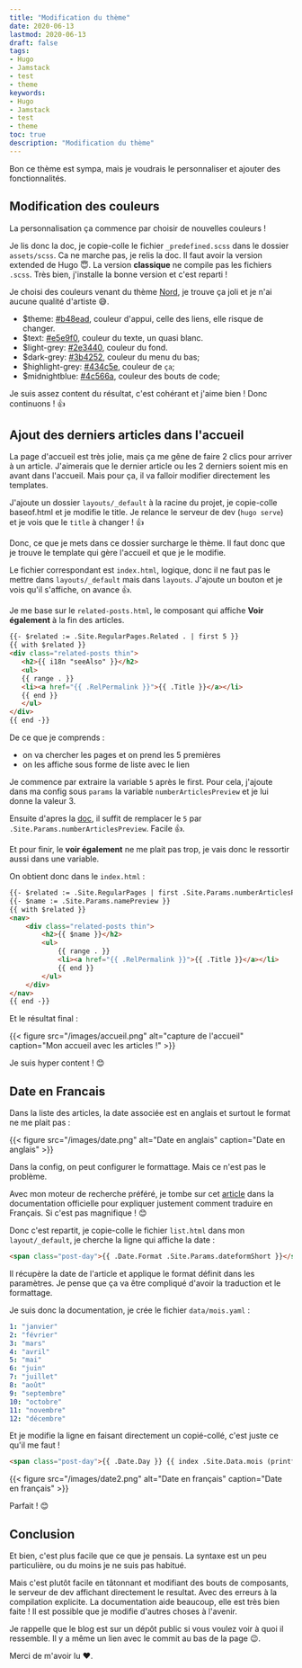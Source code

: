 ```yaml
---
title: "Modification du thème"
date: 2020-06-13
lastmod: 2020-06-13
draft: false
tags: 
- Hugo
- Jamstack
- test
- theme
keywords: 
- Hugo
- Jamstack
- test
- theme
toc: true
description: "Modification du thème"
---
```


Bon ce thème est sympa, mais je voudrais le personnaliser et ajouter des fonctionnalités.

## Modification des couleurs

La personnalisation ça commence par choisir de nouvelles couleurs !

Je lis donc la doc, je copie-colle le fichier `_predefined.scss` dans le dossier `assets/scss`.
Ca ne marche pas, je relis la doc. Il faut avoir la version extended de Hugo :innocent:.
La version **classique** ne compile pas les fichiers `.scss`. Très bien, j'installe la bonne version et c'est reparti !

Je choisi des couleurs venant du thème [Nord](https://www.nordtheme.com/), je trouve ça joli et je n'ai aucune qualité d'artiste :sweat_smile:.

- $theme: [#b48ead](https://www.color-hex.com/color/b48ead), couleur d'appui, celle des liens, elle risque de changer.
- $text: [#e5e9f0](https://www.color-hex.com/color/e5e9f0), couleur du texte, un quasi blanc.
- $light-grey: [#2e3440](https://www.color-hex.com/color/2e3440), couleur du fond.
- $dark-grey: [#3b4252](https://www.color-hex.com/color/3b4252), couleur du menu du bas;
- $highlight-grey: [#434c5e](https://www.color-hex.com/color/434c5e), couleur de `ça`;
- $midnightblue: [#4c566a](https://www.color-hex.com/color/4c566a), couleur des bouts de code;

Je suis assez content du résultat, c'est cohérant et j'aime bien ! Donc continuons ! :+1:

## Ajout des derniers articles dans l'accueil

La page d'accueil est très jolie, mais ça me gêne de faire 2 clics pour arriver à un article.
J'aimerais que le dernier article ou les 2 derniers soient mis en avant dans l'accueil.
Mais pour ça, il va falloir modifier directement les templates.

J'ajoute un dossier `layouts/_default` à la racine du projet, je copie-colle baseof.html et je modifie le title.
Je relance le serveur de dev (`hugo serve`) et je vois que le `title` à changer ! :+1:

Donc, ce que je mets dans ce dossier surcharge le thème. Il faut donc que je trouve le template qui gère l'accueil et que je le modifie.

Le fichier correspondant est `index.html`, logique, donc il ne faut pas le mettre dans `layouts/_default` mais dans `layouts`.
J'ajoute un bouton et je vois qu'il s'affiche, on avance :+1:.

Je me base sur le `related-posts.html`, le composant qui affiche **Voir également** à la fin des articles.

```html
{{- $related := .Site.RegularPages.Related . | first 5 }}
{{ with $related }}
<div class="related-posts thin">
   <h2>{{ i18n "seeAlso" }}</h2>
   <ul>
   {{ range . }}
   <li><a href="{{ .RelPermalink }}">{{ .Title }}</a></li>
   {{ end }}
   </ul>
</div>
{{ end -}}
```

De ce que je comprends :
- on va chercher les pages et on prend les 5 premières
- on les affiche sous forme de liste avec le lien

Je commence par extraire la variable `5` après le first.
Pour cela, j'ajoute dans ma config sous `params` la variable `numberArticlesPreview` et je lui donne la valeur 3.

Ensuite d'apres la [doc](https://gohugo.io/variables/site/), il suffit de remplacer le `5` par `.Site.Params.numberArticlesPreview`.
Facile :+1:.

Et pour finir, le **voir également** ne me plait pas trop, je vais donc le ressortir aussi dans une variable.

On obtient donc dans le `index.html` :

```html
{{- $related := .Site.RegularPages | first .Site.Params.numberArticlesPreview }}
{{- $name := .Site.Params.namePreview }}
{{ with $related }}
<nav>
    <div class="related-posts thin">
        <h2>{{ $name }}</h2>
        <ul>
            {{ range . }}
            <li><a href="{{ .RelPermalink }}">{{ .Title }}</a></li>
            {{ end }}
        </ul>
    </div>
</nav>
{{ end -}}
```

Et le résultat final :

{{< figure src="/images/accueil.png" alt="capture de l'accueil" caption="Mon accueil avec les articles !" >}}

Je suis hyper content ! :blush:

## Date en Francais

Dans la liste des articles, la date associée est en anglais et surtout le format ne me plait pas :

{{< figure src="/images/date.png" alt="Date en anglais" caption="Date en anglais" >}}

Dans la config, on peut configurer le formattage. Mais ce n'est pas le problème.

Avec mon moteur de recherche préféré, je tombe sur cet [article](https://gohugo.io/content-management/multilingual/#customize-dates) dans la documentation officielle pour expliquer justement comment traduire en Français.
Si c'est pas magnifique ! :blush:

Donc c'est repartit, je copie-colle le fichier `list.html` dans mon `layout/_default`, je cherche la ligne qui affiche la date :

```html
<span class="post-day">{{ .Date.Format .Site.Params.dateformShort }}</span>
```

Il récupère la date de l'article et applique le format définit dans les paramètres.
Je pense que ça va être compliqué d'avoir la traduction et le formattage.

Je suis donc la documentation, je crée le fichier `data/mois.yaml` :

```yaml
1: "janvier"
2: "février"
3: "mars"
4: "avril"
5: "mai"
6: "juin"
7: "juillet"
8: "août"
9: "septembre"
10: "octobre"
11: "novembre"
12: "décembre"
```

Et je modifie la ligne en faisant directement un copié-collé, c'est juste ce qu'il me faut !

```html
<span class="post-day">{{ .Date.Day }} {{ index .Site.Data.mois (printf "%d" .Date.Month) }} {{ .Date.Year }}</span>
```

{{< figure src="/images/date2.png" alt="Date en français" caption="Date en français" >}}

Parfait ! :blush:
## Conclusion

Et bien, c'est plus facile que ce que je pensais. La syntaxe est un peu particulière, ou du moins je ne suis pas habitué.

Mais c'est plutôt facile en tâtonnant et modifiant des bouts de composants, le serveur de dev affichant directement le resultat.
Avec des erreurs à la compilation explicite. La documentation aide beaucoup, elle est très bien faite !
Il est possible que je modifie d'autres choses à l'avenir.

Je rappelle que le blog est sur un dépôt public si vous voulez voir à quoi il ressemble. Il y a même un lien avec le commit au bas de la page :wink:.

Merci de m'avoir lu :heart:. 